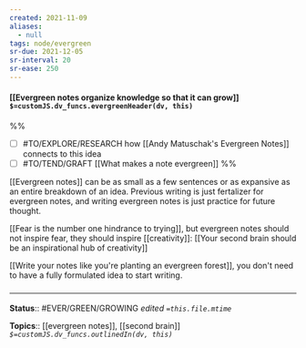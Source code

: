 ```yaml
---
created: 2021-11-09 
aliases:
  - null
tags: node/evergreen
sr-due: 2021-12-05
sr-interval: 20
sr-ease: 250
---
```


#### [[Evergreen notes organize knowledge so that it can grow]] `$=customJS.dv_funcs.evergreenHeader(dv, this)`

%%
- [ ] #TO/EXPLORE/RESEARCH how [[Andy Matuschak's Evergreen Notes]] connects to this idea
- [ ] #TO/TEND/GRAFT [[What makes a note evergreen]]
%%

[[Evergreen notes]] can be as small as a few sentences or as expansive as an entire breakdown of an idea.
Previous writing is just fertalizer for evergreen notes,
and writing evergreen notes is just practice for future thought. 

[[Fear is the number one hindrance to trying]], but evergreen notes should not inspire fear,
they should inspire [[creativity]]:
[[Your second brain should be an inspirational hub of creativity]]

[[Write your notes like you're planting an evergreen forest]], you don't need to have a fully formulated idea to start writing.
 

### <hr class="footnote"/>

**Status**:: #EVER/GREEN/GROWING 
*edited `=this.file.mtime`*

**Topics**:: [[evergreen notes]], [[second brain]] 
*`$=customJS.dv_funcs.outlinedIn(dv, this)`*
